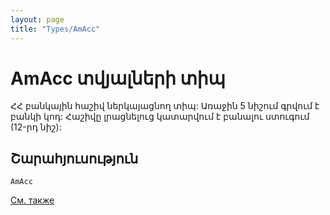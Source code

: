 ```yaml
---
layout: page
title: "Types/AmAcc"
---
```


# AmAcc տվյալների տիպ

ՀՀ բանկային հաշիվ ներկայացնող տիպ:
Առաջին 5 նիշում գրվում է բանկի կոդ:
Հաշիվը լրացնելուց կատարվում է բանալու ստուգում (12-րդ նիշ):


## Շարահյուսություն

```
AmAcc
```


[См. также](../types.html)

